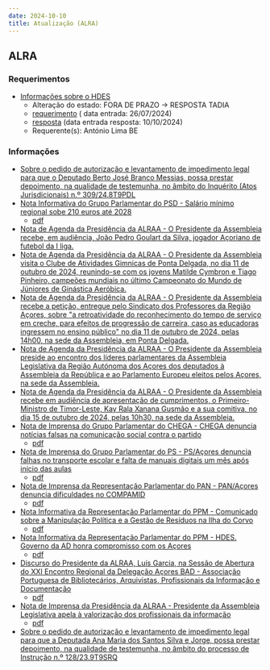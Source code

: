 ```yaml
---
date: 2024-10-10
title: Atualização (ALRA)
---
```

## ALRA

### Requerimentos

* [Informações sobre o HDES](http://base.alra.pt:82/4DACTION/w_pesquisa_registo/4/8428)
  * Alteração do estado: FORA DE PRAZO → RESPOSTA TADIA
  * [requerimento](http://base.alra.pt:82/Doc_Req/XIIIreque105.pdf) ( data entrada: 26/07/2024)
  * [resposta](http://base.alra.pt:82/Doc_Req/XIIIrequeresp105.pdf) (data entrada resposta: 10/10/2024)
  * Requerente(s): António Lima BE

### Informações

* [Sobre o pedido de autorização e levantamento de impedimento legal para que o Deputado Berto José Branco Messias, possa prestar depoimento, na qualidade de testemunha, no âmbito do Inquérito (Atos Jurisdicionais) n.º 309/24.8T9PDL](http://base.alra.pt:82/4DACTION/w_pesquisa_registo/8/20384)
* [Nota Informativa do Grupo Parlamentar do PSD - Salário mínimo regional sobe 210 euros até 2028](http://base.alra.pt:82/4DACTION/w_pesquisa_registo/8/20386)
  * [pdf](http://base.alra.pt:82/Doc_Noticias/NI20386.pdf)
* [Nota de Agenda da Presidência da ALRAA - O Presidente da Assembleia recebe, em audiência, João Pedro Goulart da Silva, jogador Açoriano de futebol da I liga.](http://base.alra.pt:82/4DACTION/w_pesquisa_registo/8/20387)
* [Nota de Agenda da Presidência da ALRAA - O Presidente da Assembleia visita o Clube de Atividades Gimnicas de Ponta Delgada, no dia 11 de outubro de 2024, reunindo-se com os jovens Matilde Cymbron e Tiago Pinheiro, campeões mundiais no último Campeonato do Mundo de Júniores de Ginástica Aeróbica.](http://base.alra.pt:82/4DACTION/w_pesquisa_registo/8/20388)
* [Nota de Agenda da Presidência da ALRAA - O Presidente da Assembleia recebe a petição, entregue pelo Sindicato dos Professores da Região Açores, sobre "a retroatividade do reconhecimento do tempo de serviço em creche, para efeitos de progressão de carreira, caso as educadoras ingressem no ensino público" no dia 11 de outubro de 2024, pelas 14h00, na sede da Assembleia, em Ponta Delgada.](http://base.alra.pt:82/4DACTION/w_pesquisa_registo/8/20389)
* [Nota de Agenda da Presidência da ALRAA - O Presidente da Assembleia preside ao encontro dos líderes parlamentares da Assembleia Legislativa da Região Autónoma dos Açores dos deputados à Assembleia da República e ao Parlamento Europeu eleitos pelos Açores, na sede da Assembleia.](http://base.alra.pt:82/4DACTION/w_pesquisa_registo/8/20390)
* [Nota de Agenda da Presidência da ALRAA - O Presidente da Assembleia recebe em audiência de apresentação de cumprimentos, o Primeiro-Ministro de Timor-Leste, Kay Rala Xanana Gusmão e a sua comitiva, no dia 15 de outubro de 2024, pelas 10h30, na sede da Assembleia.](http://base.alra.pt:82/4DACTION/w_pesquisa_registo/8/20391)
* [Nota de Imprensa do Grupo Parlamentar do CHEGA - CHEGA denuncia notícias falsas na comunicação social contra o partido](http://base.alra.pt:82/4DACTION/w_pesquisa_registo/8/20392)
  * [pdf](http://base.alra.pt:82/Doc_Noticias/NI20392.pdf)
* [Nota de Imprensa do Grupo Parlamentar do PS - PS/Açores denuncia falhas no transporte escolar e falta de manuais digitais um mês após início das aulas](http://base.alra.pt:82/4DACTION/w_pesquisa_registo/8/20393)
  * [pdf](http://base.alra.pt:82/Doc_Noticias/NI20393.pdf)
* [Nota de Imprensa da Representação Parlamentar do PAN - PAN/Açores denuncia dificuldades no COMPAMID](http://base.alra.pt:82/4DACTION/w_pesquisa_registo/8/20394)
  * [pdf](http://base.alra.pt:82/Doc_Noticias/NI20394.pdf)
* [Nota Informativa da Representação Parlamentar do PPM - Comunicado sobre a Manipulação Política e a Gestão de Resíduos na Ilha do Corvo](http://base.alra.pt:82/4DACTION/w_pesquisa_registo/8/20379)
  * [pdf](http://base.alra.pt:82/Doc_Noticias/NI20379.pdf)
* [Nota Informativa da Representação Parlamentar do PPM - HDES. Governo da AD honra compromisso com os Açores](http://base.alra.pt:82/4DACTION/w_pesquisa_registo/8/20380)
  * [pdf](http://base.alra.pt:82/Doc_Noticias/NI20380.pdf)
* [Discurso do Presidente da ALRAA, Luís Garcia, na Sessão de Abertura do XXI Encontro Regional da Delegação Açores BAD - Associação Portuguesa de Bibliotecários, Arquivistas, Profissionais da Informação e Documentação](http://base.alra.pt:82/4DACTION/w_pesquisa_registo/8/20381)
  * [pdf](http://base.alra.pt:82/Doc_Noticias/NI20381.pdf)
* [Nota de Imprensa da Presidência da ALRAA - Presidente da Assembleia Legislativa apela à valorização dos profissionais da informação](http://base.alra.pt:82/4DACTION/w_pesquisa_registo/8/20382)
  * [pdf](http://base.alra.pt:82/Doc_Noticias/NI20382.pdf)
* [Sobre o pedido de autorização e levantamento de impedimento legal para que a Deputada Ana Maria dos Santos Silva e Jorge, possa prestar depoimento, na qualidade de testemunha, no âmbito do processo de Instrução n.º 128/23.9T9SRQ](http://base.alra.pt:82/4DACTION/w_pesquisa_registo/8/20383)
